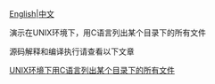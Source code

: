 [English](README.md)|[中文](README.zh.md)

演示在UNIX环境下，用C语言列出某个目录下的所有文件

源码解释和编译执行请查看以下文章

[UNIX环境下用C语言列出某个目录下的所有文件](https://huable.xyz/articles/dir1/UL8D5wnfhGDmp8YG8PTfP)
